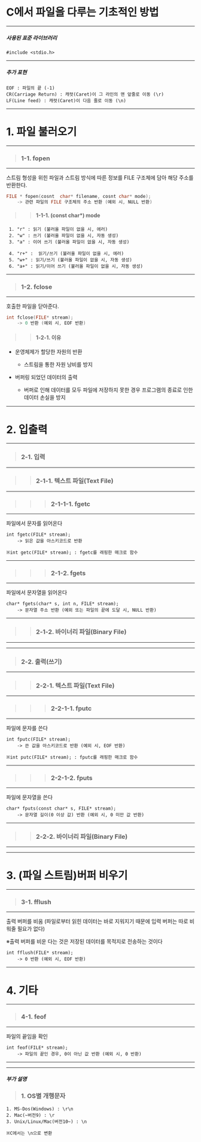 # C에서 파일을 다루는 기초적인 방법

---

##### *사용된 표준 라이브러리*
```
#include <stdio.h>
```

---

##### *추가 표현*
```
EOF : 파일의 끝 (-1)
CR(Carriage Return) : 캐럿(Caret)이 그 라인의 맨 앞줄로 이동 (\r)
LF(Line feed) : 캐럿(Caret)이 다음 줄로 이동 (\n)
```

---

# 1. 파일 불러오기

---

> ### 1-1. fopen

---

스트림 형성을 위힌 파일과 스트림 방식에 따른 정보를 FILE 구조체에 담아 해당 주소를 반환한다.
```C
FILE * fopen(cosnt  char* filename, cosnt char* mode);
    -> 관련 파일의 FILE 구조체의 주소 반환 (예외 시, NULL 반환)
```
>> #### 1-1-1. (const char*) mode
```
 1. "r" : 읽기 (불러올 파일이 없을 시, 에러)
 2. "w" : 쓰기 (불러올 파일이 없을 시, 자동 생성)
 3. "a" : 이어 쓰기 (불러올 파일이 없을 시, 자동 생성)

 4. "r+" :  읽기/쓰기 (불러올 파일이 없을 시, 에러)
 5. "w+" : 읽기/쓰기 (불러올 파일이 없을 시, 자동 생성)
 6. "a+" : 읽기/이어 쓰기 (불러올 파일이 없을 시, 자동 생성)
```

----
 
> ### 1-2. fclose

---

호출한 파일을 닫아준다.
```C
int fclose(FILE* stream);
    -> 0 반환 (예외 시, EOF 반환)
```

>> #### 1-2-1. 이유
 - 운영체제가 할당한 자원의 반환
    - 스트림을 통한 자원 낭비를 방지

 - 버퍼링 되었던 데이터의 출력
    - 버퍼로 인해 데이터를 모두 파일에 저장하지 못한 경우 프로그램의 종료로 인한 데이터 손실을 방지

---

# 2. 입출력

---

> ### 2-1. 입력

---

>> ### 2-1-1. 텍스트 파일(Text File)

---

>>> ### 2-1-1-1. fgetc

---

파일에서 문자를 읽어온다
```
int fgetc(FILE* stream);
    -> 읽은 값을 아스키코드로 반환

※int getc(FILE* stream); : fgetc를 래핑한 매크로 함수
```

---

>>> ### 2-1-2. fgets

---

파일에서 문자열을 읽어온다
```
char* fgets(char* s, int n, FILE* stream);
    -> 문자열 주소 반환 (예외 또는 파일의 끝에 도달 시, NULL 반환)
```

---

>> ### 2-1-2. 바이너리 파일(Binary File)

---



---

> ### 2-2. 출력(쓰기)

---

>> ### 2-2-1. 텍스트 파일(Text File)

---

>>> ### 2-2-1-1. fputc

---

파일에 문자를 쓴다
```
int fputc(FILE* stream);
    -> 쓴 값을 아스키코드로 반환 (예외 시, EOF 반환)

※int putc(FILE* stream); : fputc를 래핑한 매크로 함수
```

---

>>> ### 2-2-1-2. fputs

---

파일에 문자열을 쓴다
```
char* fputs(const char* s, FILE* stream);
    -> 문자열 길이(0 이상 값) 반환 (예외 시, 0 미만 값 반환)
```

---

>> ### 2-2-2. 바이너리 파일(Binary File)

---



---

# 3. (파일 스트림)버퍼 비우기

---

> ### 3-1. fflush

---

출력 버퍼를 비움 (파일로부터 읽힌 데이터는 바로 지워지기 때문에 입력 버퍼는 따로 비워줄 필요가 없다)

※출력 버퍼를 비운 다는 것은 저장된 데이터를 목적지로 전송하는 것이다

```
int fflush(FILE* stream);
    -> 0 반환 (예외 시, EOF 반환)
```

---

# 4. 기타

---

> ### 4-1. feof

---

파일의 끝임을 확인
```
int feof(FILE* stream);
    -> 파일의 끝인 경우, 0이 아닌 값 반환 (예외 시, 0 반환)
```

---

---

#### *부가 설명*
> ### 1. OS별 개행문자
```
1. MS-Dos(Windows) : \r\n
2. Mac(~버전9) : \r
3. Unix/Linux/Mac(버전10~) : \n

※C에서는 \n으로 변환
```
